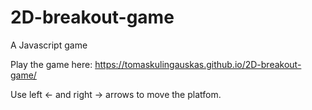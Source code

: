# 2D-breakout-game
A Javascript game

Play the game here:
https://tomaskulingauskas.github.io/2D-breakout-game/

Use left <- and right -> arrows to move the platfom.
